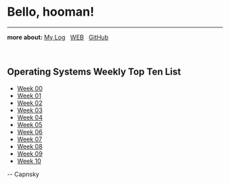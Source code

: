 # Bello, hooman!
---

**more about:**
[My Log](TXT/mylog.txt) &nbsp;
[WEB](https://saridss.github.io/os202/) &nbsp;
[GitHub](https://github.com/saridss/os202/) &nbsp;

<br>

## Operating Systems Weekly Top Ten List
* [Week 00](W00/)
* [Week 01](W01/)
* [Week 02](W02/)
* [Week 03](W03/)
* [Week 04](W04/)
* [Week 05](W05/)
* [Week 06](W06/)
* [Week 07](W07/)
* [Week 08](W08/)
* [Week 09](W09/)
* [Week 10](W10/)

--
Capnsky
